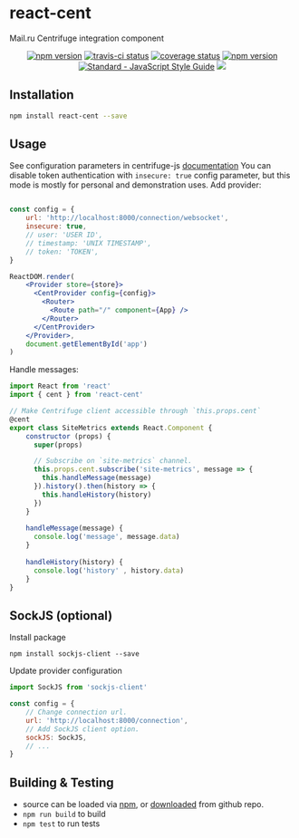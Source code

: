 # react-cent

Mail.ru Centrifuge integration component

<p align="center">
  <a href="https://www.npmjs.com/package/react-center"><img alt="npm version" src="https://img.shields.io/npm/v/react-cent.svg?style=flat-square"></a>
  <a href="https://travis-ci.org/fortis/react-cent"><img src="https://travis-ci.org/fortis/react-cent.svg?branch=master" alt="travis-ci status"></a>
  <a href="https://coveralls.io/github/fortis/react-cent"><img src="https://coveralls.io/repos/github/fortis/react-cent/badge.svg" alt="coverage status"></a>
  <a href="https://www.npmjs.com/package/react-cent"><img src="https://img.shields.io/npm/v/react-cent.svg" alt="npm version"></a>
  <a href="https://standardjs.com"><img src="https://img.shields.io/badge/code_style-standard-brightgreen.svg" alt="Standard - JavaScript Style Guide"></a>
  <a href="https://raw.githubusercontent.com/fortis/react-cent/master/LICENSE"><img src="https://img.shields.io/badge/license-MIT-blue.svg?style=flat-square"/></a>
</p>

## Installation

```sh
npm install react-cent --save
```

## Usage

See configuration parameters in centrifuge-js [documentation](https://fzambia.gitbooks.io/centrifugal/content/clients/javascript.html#configuration-parameters)
You can disable token authentication with `insecure: true` config parameter, but this mode is mostly for personal and demonstration uses.
Add provider:

```jsx harmony

const config = {
    url: 'http://localhost:8000/connection/websocket',
    insecure: true, 
    // user: 'USER ID',
    // timestamp: 'UNIX TIMESTAMP',
    // token: 'TOKEN',
}

ReactDOM.render(
    <Provider store={store}>
      <CentProvider config={config}>
        <Router>
          <Route path="/" component={App} />
        </Router>
      </CentProvider>
    </Provider>,
    document.getElementById('app')
)
```

Handle messages:

```jsx harmony
import React from 'react'
import { cent } from 'react-cent'

// Make Centrifuge client accessible through `this.props.cent`
@cent 
export class SiteMetrics extends React.Component {
    constructor (props) {
      super(props)

      // Subscribe on `site-metrics` channel.
      this.props.cent.subscribe('site-metrics', message => {
        this.handleMessage(message)
      }).history().then(history => {
        this.handleHistory(history)
      })
    }
    
    handleMessage(message) {
      console.log('message', message.data)
    }
    
    handleHistory(history) {
      console.log('history' , history.data)
    }
}


```
## SockJS (optional)

Install package
```npm
npm install sockjs-client --save
```

Update provider configuration
```jsx harmony
import SockJS from 'sockjs-client'

const config = {
    // Change connection url.
    url: 'http://localhost:8000/connection',
    // Add SockJS client option.  
    sockJS: SockJS,
    // ...
}
```

## Building & Testing

* source can be loaded via [npm](https://www.npmjs.com/package/react-cent), or [downloaded](https://github.com/fortis/react-cent/archive/master.zip) from github repo.
* `npm run build` to build
* `npm test` to run tests
